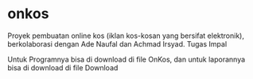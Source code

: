 # onkos
Proyek pembuatan online kos (iklan kos-kosan yang bersifat elektronik), berkolaborasi dengan Ade Naufal dan Achmad Irsyad. Tugas Impal 

Untuk Programnya bisa di download di file OnKos, dan untuk laporannya bisa di download di file Download
